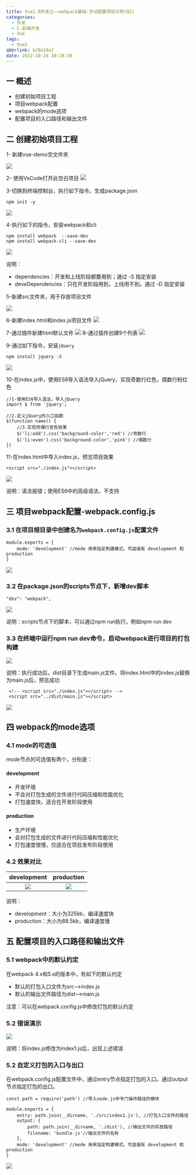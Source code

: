 ```yaml
---
title: Vue2.0开发之——webpack基础-手动配置项目示例(02)
categories:
  - 开发
  - C-前端开发
  - Vue
tags:
  - Vue2
abbrlink: b28a19a7
date: 2022-10-24 10:28:38
---
```

## 一 概述

* 创建初始项目工程
* 项目webpack配置
* webpack的mode选项
* 配置项目的入口路径和输出文件

<!--more-->

## 二 创建初始项目工程

1- 新建vue-demo空文件夹

![][1]

2- 使用VsCode打开此空白项目
![][2]

3-切换到终端控制台，执行如下指令，生成package.json

```
npm init -y
```

![][3]

4-执行如下的指令，安装webpack和cli

```
npm install webpack  --save-dev
npm install webpack-cli --save-dev
```

![][4]

说明：

* dependencies：开发和上线阶段都要用到；通过 -S 指定安装
* deveDependencies：只在开发阶段用到，上线用不到。通过 -D 指定安装

5-新建src文件夹，用于存放项目文件

![][5]

6-新建index.html和index.js项目文件
![][6]

7-通过插件新建html默认文件
![][7]
8-通过插件创建9个列表
![][8]

9-通过如下指令，安装`jQuery`

```
npm install jquery -S
```

![][9]

10-在index.js中，使用ES6导入语法导入jQuery，实现奇数行红色，偶数行粉红色

```
//1-使用ES6导入语法，导入jQuery
import $ from 'jquery';

//2.定义jQuery的入口函数
$(function name() {
    //3.实现奇偶行变色效果
    $('li:odd').css('background-color','red') //奇数行
    $('li:even').css('background-color','pink') //偶数行
})
```

11-在index.html中导入index.js，预览项目效果

```
<script src="./index.js"></script>
```

![][10]

说明：语法报错；使用ES6中的高级语法，不支持

## 三 项目webpack配置-webpack.config.js

### 3.1 在项目根目录中创建名为`webpack.config.js`配置文件

```
module.exports = {
    mode: 'development' //mode 用来指定构建模式。可选值有 development 和 production
}
```

![][11]

### 3.2 在package.json的scripts节点下，新增dev脚本

```
"dev": "webpack",
```

![][12]

说明：scripts节点下的脚本，可以通过npm run执行，例如npm run dev

### 3.3 在终端中运行npm run dev命令，启动webpack进行项目的打包构建
![][13]

说明：执行成功后，dist目录下生成main.js文件。将index.html中的index.js替换为main.js后，预览成功

```
 <!-- <script src="./index.js"></script> -->
 <script src="../dist/main.js"></script>
```

![][14]

## 四 webpack的mode选项

### 4.1 mode的可选值

mode节点的可选值有两个，分别是：

#### development

* 开发环境
* 不会对打包生成的文件进行代码压缩和性能优化
* 打包速度快，适合在开发阶段使用

#### production

* 生产环境
* 会对打包生成的文件进行代码压缩和性能优化
* 打包速度很慢，仅适合在项目发布阶段使用

### 4.2 效果对比

| development | production |
| :---------: | :--------: |
|   ![][15]   |  ![][16]   |

说明：

* development：大小为325kb，编译速度快
* production：大小为88.5kb，编译速度慢

## 五 配置项目的入口路径和输出文件

### 5.1 webpack中的默认约定

在webpack 4.x和5.x的版本中，有如下的默认约定

* 默认的打包入口文件为src—>index.js
* 默认的输出文件路径为dist—>main.js

注意：可以在webpack.config.js中修改打包的默认约定

### 5.2 错误演示

![][17]

说明：将index.js修改为index1.js后，出现上述错误

### 5.2 自定义打包的入口与出口

在webpack.config.js配置文件中，通过entry节点指定打包的入口。通过output节点指定打包的出口。

```
const path = require('path') //导入node.js中专门操作路径的模块

module.exports = {
    entry: path.join(__dirname, './src/index1.js'), //打包入口文件的路径
    output: {
        path: path.join(__dirname, './dist'), //输出文件的存放路径
        filename: 'bundle.js'//输出文件的名称
    },
    mode: 'development' //mode 用来指定构建模式。可选值有 development 和 production
}
```

![][18]



[1]:https://cdn.staticaly.com/gh/PGzxc/CDN/master/blog-vue/vue2-02-vue-demo-empty.png
[2]:https://cdn.staticaly.com/gh/PGzxc/CDN/master/blog-vue/vue2-02-vue-demo-empty-vscode-open.png
[3]:https://cdn.staticaly.com/gh/PGzxc/CDN/master/blog-vue/vue2-02-vue-demo-empty-vscode-init.png
[4]:https://cdn.staticaly.com/gh/PGzxc/CDN/master/blog-vue/vue2-02-vue-demo-empty-vscode-install.png
[5]:https://cdn.staticaly.com/gh/PGzxc/CDN/master/blog-vue/vue2-02-vue-demo-empty-vscode-src.png
[6]:https://cdn.staticaly.com/gh/PGzxc/CDN/master/blog-vue/vue2-02-vue-demo-empty-vscode-indexs-create.png
[7]:https://cdn.staticaly.com/gh/PGzxc/CDN/master/blog-vue/vue2-02-vue-demo-empty-vscode-index-default.png
[8]:https://cdn.staticaly.com/gh/PGzxc/CDN/master/blog-vue/vue2-02-vue-demo-empty-vscode-html-table.png
[9]:https://cdn.staticaly.com/gh/PGzxc/CDN/master/blog-vue/vue2-02-vue-demo-empty-vscode-install-jq.png
[10]:https://cdn.staticaly.com/gh/PGzxc/CDN/master/blog-vue/vue2-02-vue-demo-empty-vscode-html-preview-first.png
[11]:https://cdn.staticaly.com/gh/PGzxc/CDN/master/blog-vue/vue2-02-vue-demo-empty-config-webpack-mode.png
[12]:https://cdn.staticaly.com/gh/PGzxc/CDN/master/blog-vue/vue2-02-vue-demo-empty-config-scripts-dev.png
[13]:https://cdn.staticaly.com/gh/PGzxc/CDN/master/blog-vue/vue2-02-vue-demo-empty-config-run-dev.png
[14]:https://cdn.staticaly.com/gh/PGzxc/CDN/master/blog-vue/vue2-02-vue-demo-empty-config-run-dev-suc.png
[15]:https://cdn.staticaly.com/gh/PGzxc/CDN/master/blog-vue/vue2-02-vue-demo-mode-development.png
[16]:https://cdn.staticaly.com/gh/PGzxc/CDN/master/blog-vue/vue2-02-vue-demo-mode-production.png
[17]:https://cdn.staticaly.com/gh/PGzxc/CDN/master/blog-vue/vue2-02-vue-demo-empty-config-output-error.png
[18]:https://cdn.staticaly.com/gh/PGzxc/CDN/master/blog-vue/vue2-02-vue-demo-empty-config-output-suc.png